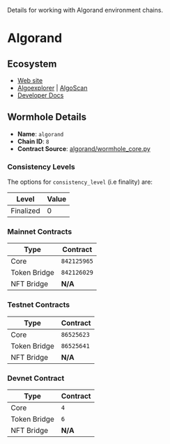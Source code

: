 
Details for working with Algorand environment chains.

<!--ALGORAND_CHAIN_DETAILS-->

# Algorand

## Ecosystem

- [Web site](https://algorand.com)
- [Algoexplorer](https://algoexplorer.io/) | [AlgoScan](https://algoscan.app)
- [Developer Docs](https://developer.algorand.org)

## Wormhole Details

- **Name**: `algorand`
- **Chain ID**: `8`
- **Contract Source**: [algorand/wormhole_core.py](https://github.com/wormhole-foundation/wormhole/blob/main/algorand/wormhole_core.py)

### Consistency Levels

The options for `consistency_level` (i.e finality) are:

|Level|Value|
|-----|-----|
|Finalized|0|

### Mainnet Contracts

|Type|Contract|
|----|--------|
|Core|`842125965`|
|Token Bridge|`842126029`|
|NFT Bridge|**N/A**|

### Testnet Contracts

|Type|Contract|
|----|--------|
|Core|`86525623`|
|Token Bridge|`86525641`|
|NFT Bridge|**N/A**|

### Devnet Contract

|Type|Contract|
|----|--------|
|Core|`4`|
|Token Bridge|`6`|
|NFT Bridge|**N/A**|
  

<!--ALGORAND_CHAIN_DETAILS-->